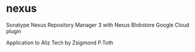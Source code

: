 # nexus
Sonatype Nexus Repository Manager 3 with Nexus Blobstore Google Cloud plugin

Application to Aliz Tech by Zsigmond P.Toth

